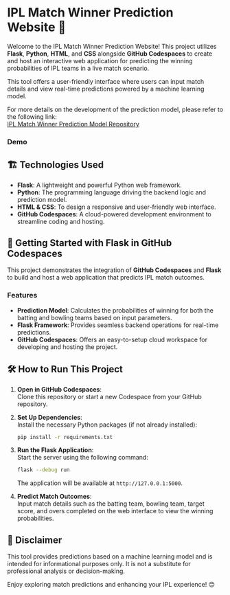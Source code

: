 # IPL Match Winner Prediction Website 🏏  

Welcome to the IPL Match Winner Prediction Website! This project utilizes **Flask**, **Python**, **HTML**, and **CSS** alongside **GitHub Codespaces** to create and host an interactive web application for predicting the winning probabilities of IPL teams in a live match scenario.  

This tool offers a user-friendly interface where users can input match details and view real-time predictions powered by a machine learning model.  

For more details on the development of the prediction model, please refer to the following link:  
[IPL Match Winner Prediction Model Repository](https://github.com/SimranS22/IPL-MATCH-WINNER-PREDICTOR)  

### Demo  



## 🏗 **Technologies Used**  
- **Flask**: A lightweight and powerful Python web framework.  
- **Python**: The programming language driving the backend logic and prediction model.  
- **HTML & CSS**: To design a responsive and user-friendly web interface.  
- **GitHub Codespaces**: A cloud-powered development environment to streamline coding and hosting.  

## 🚀 **Getting Started with Flask in GitHub Codespaces**  
This project demonstrates the integration of **GitHub Codespaces** and **Flask** to build and host a web application that predicts IPL match outcomes.  

### Features  
- **Prediction Model**: Calculates the probabilities of winning for both the batting and bowling teams based on input parameters.  
- **Flask Framework**: Provides seamless backend operations for real-time predictions.  
- **GitHub Codespaces**: Offers an easy-to-setup cloud workspace for developing and hosting the project.  

## 🛠 **How to Run This Project**  

1. **Open in GitHub Codespaces**:  
   Clone this repository or start a new Codespace from your GitHub repository.  

2. **Set Up Dependencies**:  
   Install the necessary Python packages (if not already installed):  
   ```bash  
   pip install -r requirements.txt  
   ```  

3. **Run the Flask Application**:  
   Start the server using the following command:  
   ```bash  
   flask --debug run  
   ```  
   The application will be available at `http://127.0.0.1:5000`.  

4. **Predict Match Outcomes**:  
   Input match details such as the batting team, bowling team, target score, and overs completed on the web interface to view the winning probabilities.  

## 🏏 **Disclaimer**  
This tool provides predictions based on a machine learning model and is intended for informational purposes only. It is not a substitute for professional analysis or decision-making.  

Enjoy exploring match predictions and enhancing your IPL experience! 😊  
